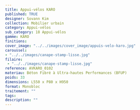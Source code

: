 ```yaml
---
title: Appui-vélos KARO 
published: TRUE
designer: Sovann Kim
collection: Mobilier urbain
category: Appui-vélos 
sub_category: 18 Appui-vélos
gamme: KARO
finitions: 
cover_image: "../../images/cover_image/appuis-velo-karo.jpg"
caroussel: 
- "../../images/canape-stamp-lisse.jpg"
filaire: 
 - "../../images/canape-stamp-lisse.jpg"
reference: AVKARO_0102
materiau: Béton Fibré à Ultra-hautes Performances (BFUP)
poids: 33
dimensions: L550 x P80 x H950 
format: Monobloc
traitement: ""
tags: 
description: ""
---
```

